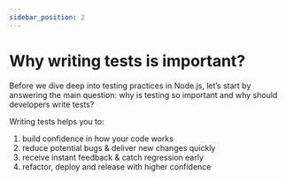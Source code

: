 ```yaml
---
sidebar_position: 2
---
```

# Why writing tests is important?

Before we dive deep into testing practices in Node.js, let’s start by answering the main question: why is testing so important and why should developers write tests? 

Writing tests helps you to:
1. build confidence in how your code works
2. reduce potential bugs & deliver new changes quickly
3. receive instant feedback & catch regression early
4. refactor, deploy and release with higher confidence